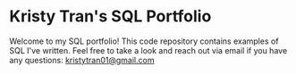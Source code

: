 # Kristy Tran's SQL Portfolio

Welcome to my SQL portfolio! This code repository contains examples of SQL I've written. Feel free to take a look and reach out via email if you have any questions: kristytran01@gmail.com
